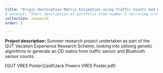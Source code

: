 ```yaml
---
title: "Origin Destination Matrix Estimation using Traffic Counts and Bluetooth Sensors"
# excerpt: "Short description of portfolio item number 2 <br/><img src='/images/500x300.png'>"
collection: research
order: 3

---
```



**Project description:** Summer research project undertaken as part of the QUT Vacation Experience Research Scheme, looking into utilising genetic algorithms to generate an OD matrix from traffic sensor and Bluetooth sensor counts. 

[QUT VRES Poster](/pdf/Jack Powers VRES Poster.pdf)



